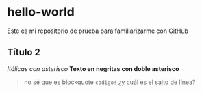 # hello-world
Este es mi repositorio de prueba para familiarizarme con GitHub

## Título 2
*Itálicas con asterisco*
**Texto en negritas con doble asterisco**
> no sé que es blockquote
`codigo!`
¿y cuál es el salto de línea?
